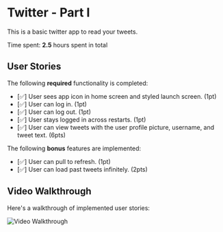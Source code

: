 # Twitter - Part I

This is a basic twitter app to read your tweets.

Time spent: **2.5** hours spent in total

## User Stories

The following **required** functionality is completed:

- [✅] User sees app icon in home screen and styled launch screen. (1pt)
- [✅] User can log in. (1pt)
- [✅] User can log out. (1pt)
- [✅] User stays logged in across restarts. (1pt)
- [✅] User can view tweets with the user profile picture, username, and tweet text. (6pts)

The following **bonus** features are implemented:

- [✅] User can pull to refresh. (1pt)
- [✅] User can load past tweets infinitely. (2pts)

## Video Walkthrough

Here's a walkthrough of implemented user stories:

<img src='https://github.com/harshad12patre/codepath-twitter/blob/main/iphone-13-pro-max.gif' title='Video Walkthrough' width='' alt='Video Walkthrough' />
